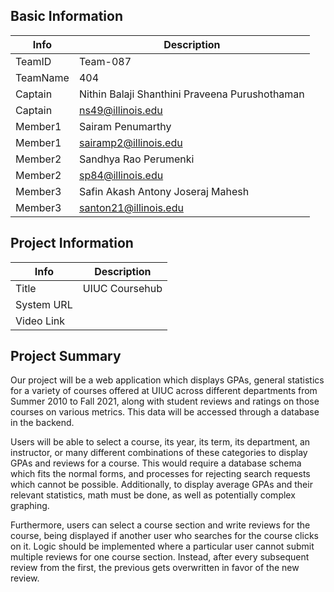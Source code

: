 ## Basic Information

|   Info      |                   Description                    |
| ----------- | ------------------------------------------------ |
| TeamID      |                     Team-087                     |
| TeamName    |                       404                        |
| Captain     |  Nithin Balaji Shanthini Praveena Purushothaman  |
| Captain     |               ns49@illinois.edu                  |
| Member1     |                Sairam Penumarthy                 |
| Member1     |               sairamp2@illinois.edu              |
| Member2     |               Sandhya Rao Perumenki              |
| Member2     |                sp84@illinois.edu                 |
| Member3     |         Safin Akash Antony Joseraj Mahesh        |
| Member3     |              santon21@illinois.edu               |

## Project Information

|   Info      |        Description     |
| ----------- | ---------------------- |
|  Title      |      UIUC Coursehub    |
| System URL  |                        |
| Video Link  |                        |

## Project Summary
Our project will be a web application which displays GPAs, general statistics for a variety of courses offered at UIUC across different departments from Summer 2010 to Fall 2021, along with student reviews and ratings on those courses on various metrics. This data will be accessed through a database in the backend.

Users will be able to select a course, its year, its term, its department, an instructor, or many different combinations of these categories to display GPAs and reviews for a course. This would require a database schema which fits the normal forms, and processes for rejecting search requests which cannot be possible. Additionally, to display average GPAs and their relevant statistics, math must be done, as well as potentially complex graphing.

Furthermore, users can select a course section and write reviews for the course, being displayed if another user who searches for the course clicks on it. Logic should be implemented where a particular user cannot submit multiple reviews for one course section. Instead, after every subsequent review from the first, the previous gets overwritten in favor of the new review.
